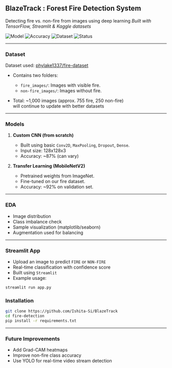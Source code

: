  ## BlazeTrack : Forest Fire Detection System

Detecting fire vs. non-fire from images using deep learning
*Built with TensorFlow, Streamlit & Kaggle datasets*

![Model](https://img.shields.io/badge/Model-CNN%20%7C%20MobileNetV2-blue)
![Accuracy](https://img.shields.io/badge/Accuracy-Up%20to%2092%25-brightgreen)
![Dataset](https://img.shields.io/badge/Data-Kaggle%3A%20phylake1337%2Ffire--dataset-orange)
![Status](https://img.shields.io/badge/Status-Under%20Development-yellow)

---

### Dataset

Dataset used: [phylake1337/fire-dataset](https://www.kaggle.com/datasets/phylake1337/fire-dataset)

* Contains two folders:

  * `fire_images/`: Images with visible fire.
  * `non-fire_images/`: Images without fire.
* Total: \~1,000 images (approx. 755 fire, 250 non-fire)
</br> will continue to update with better datasets

---

### Models

1. **Custom CNN (from scratch)**

   * Built using basic `Conv2D`, `MaxPooling`, `Dropout`, `Dense`.
   * Input size: 128x128x3
   * Accuracy: \~87% (can vary)

2. **Transfer Learning (MobileNetV2)**

   * Pretrained weights from ImageNet.
   * Fine-tuned on our fire dataset.
   * Accuracy: \~92% on validation set.

---

### EDA

* Image distribution
* Class imbalance check
* Sample visualization (matplotlib/seaborn)
* Augmentation used for balancing

---

### Streamlit App

* Upload an image to predict `FIRE` or `NON-FIRE`
* Real-time classification with confidence score
* Built using `Streamlit`
* Example usage:

```bash
streamlit run app.py
```

### Installation

```bash
git clone https://github.com/Ishita-Si/BlazeTrack
cd fire-detection
pip install -r requirements.txt
```

---

### Future Improvements

* Add Grad-CAM heatmaps
* Improve non-fire class accuracy
* Use YOLO for real-time video stream detection

